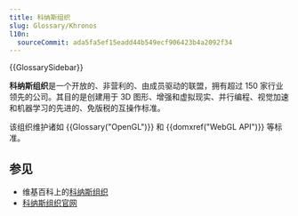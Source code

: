 ```yaml
---
title: 科纳斯组织
slug: Glossary/Khronos
l10n:
  sourceCommit: ada5fa5ef15eadd44b549ecf906423b4a2092f34
---
```


{{GlossarySidebar}}

**科纳斯组织**是一个开放的、非营利的、由成员驱动的联盟，拥有超过 150 家行业领先的公司。其目的是创建用于 3D 图形、增强和虚拟现实、并行编程、视觉加速和机器学习的先进的、免版税的互操作标准。

该组织维护诸如 {{Glossary("OpenGL")}} 和 {{domxref("WebGL API")}} 等标准。

## 参见

- 维基百科上的[科纳斯组织](https://zh.wikipedia.org/wiki/科纳斯组织)
- [科纳斯组织官网](https://www.khronos.org/)
